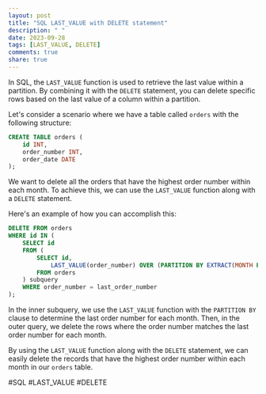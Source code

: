 ```yaml
---
layout: post
title: "SQL LAST_VALUE with DELETE statement"
description: " "
date: 2023-09-28
tags: [LAST_VALUE, DELETE]
comments: true
share: true
---
```


In SQL, the `LAST_VALUE` function is used to retrieve the last value within a partition. By combining it with the `DELETE` statement, you can delete specific rows based on the last value of a column within a partition.

Let's consider a scenario where we have a table called `orders` with the following structure:

```sql
CREATE TABLE orders (
    id INT,
    order_number INT,
    order_date DATE
);
```

We want to delete all the orders that have the highest order number within each month. To achieve this, we can use the `LAST_VALUE` function along with a `DELETE` statement.

Here's an example of how you can accomplish this:

```sql
DELETE FROM orders 
WHERE id IN (
    SELECT id
    FROM (
        SELECT id, 
            LAST_VALUE(order_number) OVER (PARTITION BY EXTRACT(MONTH FROM order_date) ORDER BY order_number) AS last_order_number
        FROM orders
    ) subquery
    WHERE order_number = last_order_number
);
```

In the inner subquery, we use the `LAST_VALUE` function with the `PARTITION BY` clause to determine the last order number for each month. Then, in the outer query, we delete the rows where the order number matches the last order number for each month.

By using the `LAST_VALUE` function along with the `DELETE` statement, we can easily delete the records that have the highest order number within each month in our `orders` table.

#SQL #LAST_VALUE #DELETE